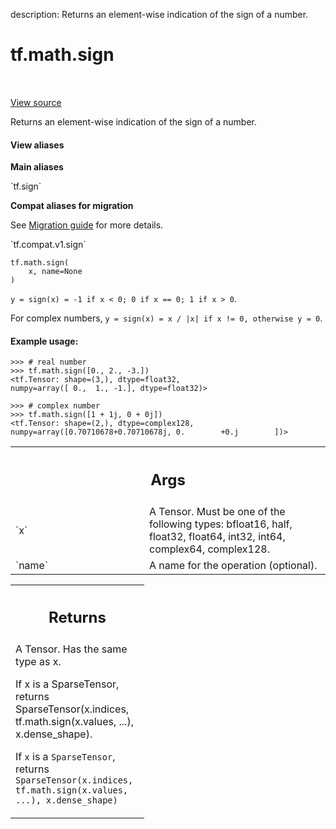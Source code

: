 description: Returns an element-wise indication of the sign of a number.

<div itemscope itemtype="http://developers.google.com/ReferenceObject">
<meta itemprop="name" content="tf.math.sign" />
<meta itemprop="path" content="Stable" />
</div>

# tf.math.sign

<!-- Insert buttons and diff -->

<table class="tfo-notebook-buttons tfo-api nocontent" align="left">

</table>

<a target="_blank" class="external" href="/code/stable/tensorflow/python/ops/math_ops.py">View source</a>



Returns an element-wise indication of the sign of a number.


<section class="expandable">
  <h4 class="showalways">View aliases</h4>
  <p>
<b>Main aliases</b>
<p>`tf.sign`</p>

<b>Compat aliases for migration</b>
<p>See
<a href="https://www.tensorflow.org/guide/migrate">Migration guide</a> for
more details.</p>
<p>`tf.compat.v1.sign`</p>
</p>
</section>

<pre class="devsite-click-to-copy prettyprint lang-py tfo-signature-link">
<code>tf.math.sign(
    x, name=None
)
</code></pre>



<!-- Placeholder for "Used in" -->

`y = sign(x) = -1 if x < 0; 0 if x == 0; 1 if x > 0`.

For complex numbers, `y = sign(x) = x / |x| if x != 0, otherwise y = 0`.

#### Example usage:



```
>>> # real number
>>> tf.math.sign([0., 2., -3.])
<tf.Tensor: shape=(3,), dtype=float32,
numpy=array([ 0.,  1., -1.], dtype=float32)>
```

```
>>> # complex number
>>> tf.math.sign([1 + 1j, 0 + 0j])
<tf.Tensor: shape=(2,), dtype=complex128,
numpy=array([0.70710678+0.70710678j, 0.        +0.j        ])>
```

<!-- Tabular view -->
 <table class="responsive fixed orange">
<colgroup><col width="214px"><col></colgroup>
<tr><th colspan="2"><h2 class="add-link">Args</h2></th></tr>

<tr>
<td>
`x`<a id="x"></a>
</td>
<td>
A Tensor. Must be one of the following types: bfloat16, half, float32,
float64, int32, int64, complex64, complex128.
</td>
</tr><tr>
<td>
`name`<a id="name"></a>
</td>
<td>
A name for the operation (optional).
</td>
</tr>
</table>



<!-- Tabular view -->
 <table class="responsive fixed orange">
<colgroup><col width="214px"><col></colgroup>
<tr><th colspan="2"><h2 class="add-link">Returns</h2></th></tr>
<tr class="alt">
<td colspan="2">
A Tensor. Has the same type as x.

If x is a SparseTensor, returns SparseTensor(x.indices,
  tf.math.sign(x.values, ...), x.dense_shape).

 If `x` is a `SparseTensor`, returns
 `SparseTensor(x.indices, tf.math.sign(x.values, ...), x.dense_shape)`
</td>
</tr>

</table>

